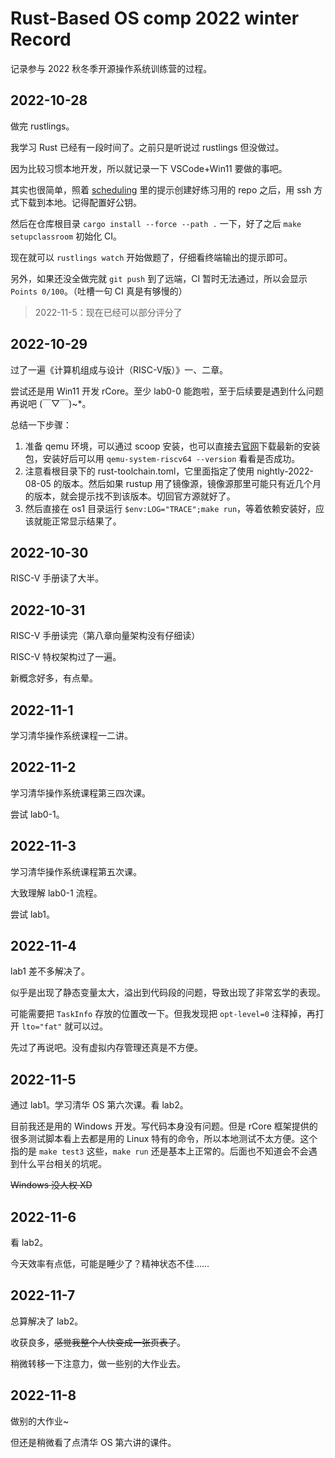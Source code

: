 # Rust-Based OS comp 2022 winter Record

记录参与 2022 秋冬季开源操作系统训练营的过程。

## 2022-10-28

做完 rustlings。

我学习 Rust 已经有一段时间了。之前只是听说过 rustlings 但没做过。

因为比较习惯本地开发，所以就记录一下 VSCode+Win11 要做的事吧。

其实也很简单，照着 [scheduling](https://github.com/LearningOS/rust-based-os-comp2022/blob/main/scheduling.md#step-0-%E8%87%AA%E5%AD%A6rust%E7%BC%96%E7%A8%8B%E5%A4%A7%E7%BA%A6714%E5%A4%A9) 里的提示创建好练习用的 repo 之后，用 ssh 方式下载到本地。记得配置好公钥。

然后在仓库根目录 `cargo install --force --path .` 一下，好了之后 `make setupclassroom` 初始化 CI。

现在就可以 `rustlings watch` 开始做题了，仔细看终端输出的提示即可。

另外，如果还没全做完就 `git push` 到了远端，CI 暂时无法通过，所以会显示 `Points 0/100`。（吐槽一句 CI 真是有够慢的）

> 2022-11-5：现在已经可以部分评分了

## 2022-10-29

过了一遍《计算机组成与设计（RISC-V版）》一、二章。

尝试还是用 Win11 开发 rCore。至少 lab0-0 能跑啦，至于后续要是遇到什么问题再说吧 (￣▽￣)~*。

总结一下步骤：

1. 准备 qemu 环境，可以通过 scoop 安装，也可以直接去[官网](https://qemu.weilnetz.de/w64/2022/)下载最新的安装包，安装好后可以用 `qemu-system-riscv64 --version` 看看是否成功。
2. 注意看根目录下的 rust-toolchain.toml，它里面指定了使用 nightly-2022-08-05 的版本。然后如果 rustup 用了镜像源，镜像源那里可能只有近几个月的版本，就会提示找不到该版本。切回官方源就好了。
3. 然后直接在 os1 目录运行 `$env:LOG="TRACE";make run`，等着依赖安装好，应该就能正常显示结果了。

## 2022-10-30

RISC-V 手册读了大半。

## 2022-10-31

RISC-V 手册读完（第八章向量架构没有仔细读）

RISC-V 特权架构过了一遍。

新概念好多，有点晕。

## 2022-11-1

学习清华操作系统课程一二讲。

## 2022-11-2

学习清华操作系统课程第三四次课。

尝试 lab0-1。

## 2022-11-3

学习清华操作系统课程第五次课。

大致理解 lab0-1 流程。

尝试 lab1。

## 2022-11-4

lab1 差不多解决了。

似乎是出现了静态变量太大，溢出到代码段的问题，导致出现了非常玄学的表现。

可能需要把 `TaskInfo` 存放的位置改一下。但我发现把 `opt-level=0` 注释掉，再打开 `lto="fat"` 就可以过。

先过了再说吧。没有虚拟内存管理还真是不方便。

## 2022-11-5

通过 lab1。学习清华 OS 第六次课。看 lab2。

目前我还是用的 Windows 开发。写代码本身没有问题。但是 rCore 框架提供的很多测试脚本看上去都是用的 Linux 特有的命令，所以本地测试不太方便。这个指的是 `make test3` 这些，`make run` 还是基本上正常的。后面也不知道会不会遇到什么平台相关的坑呢。

~~Windows 没人权 XD~~

## 2022-11-6

看 lab2。

今天效率有点低，可能是睡少了？精神状态不佳……

## 2022-11-7

总算解决了 lab2。

收获良多，~~感觉我整个人快变成一张页表了~~。

稍微转移一下注意力，做一些别的大作业去。

## 2022-11-8

做别的大作业~

但还是稍微看了点清华 OS 第六讲的课件。

